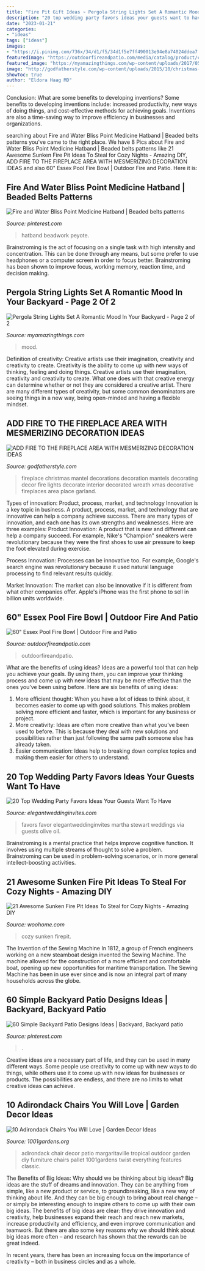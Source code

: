 ```yaml
---
title: "Fire Pit Gift Ideas ~ Pergola String Lights Set A Romantic Mood In Your Backyard"
description: "20 top wedding party favors ideas your guests want to have"
date: "2023-01-21"
categories:
- "ideas"
tags: ["ideas"]
images:
- "https://i.pinimg.com/736x/34/d1/f5/34d1f5e7ff490013e94e8a74024ddea7.jpg"
featuredImage: "https://outdoorfireandpatio.com/media/catalog/product/cache/1/image/1800x/040ec09b1e35df139433887a97daa66f/3/1/31_inch_essex_fire_and_water_bowl_-_white_22_3.jpg"
featured_image: "https://myamazingthings.com/wp-content/uploads/2017/05/pergola-lights.jpg"
image: "http://godfatherstyle.com/wp-content/uploads/2015/10/christmas-fireplace-decoration....jpg"
ShowToc: true
author: "Eldora Haag MD"
---
```



Conclusion: What are some benefits to developing inventions?
Some benefits to developing inventions include: increased productivity, new ways of doing things, and cost-effective methods for achieving goals. Inventions are also a time-saving way to improve efficiency in businesses and organizations.

	

		
searching about Fire and Water Bliss Point Medicine Hatband | Beaded belts patterns you've came to the right place. We have 8 Pics about Fire and Water Bliss Point Medicine Hatband | Beaded belts patterns like 21 Awesome Sunken Fire Pit Ideas To Steal for Cozy Nights - Amazing DIY, ADD FIRE TO THE FIREPLACE AREA WITH MESMERIZING DECORATION IDEAS and also 60&quot; Essex Pool Fire Bowl | Outdoor Fire and Patio. Here it is:
		
    
## Fire And Water Bliss Point Medicine Hatband | Beaded Belts Patterns

<img loading=lazy src="https://i.pinimg.com/736x/08/e2/87/08e28796ced87234924d13a867c06dee.jpg" onerror="this.onerror=null;this.src='https://tse2.mm.bing.net/th?id=OIP.u_iOtwB3JySlebmhRoDWdAHaJ3&amp;pid=15.1';" alt="Fire and Water Bliss Point Medicine Hatband | Beaded belts patterns">

_Source: pinterest.com_

>hatband beadwork peyote. 

	

Brainstroming is the act of focusing on a single task with high intensity and concentration. This can be done through any means, but some prefer to use headphones or a computer screen in order to focus better. Brainstroming has been shown to improve focus, working memory, reaction time, and decision making.

    
## Pergola String Lights Set A Romantic Mood In Your Backyard - Page 2 Of 2

<img loading=lazy src="https://myamazingthings.com/wp-content/uploads/2017/05/pergola-lights.jpg" onerror="this.onerror=null;this.src='https://tse3.mm.bing.net/th?id=OIP.vhPaB5-T6T5AULfFtlGCZgHaHa&amp;pid=15.1';" alt="Pergola String Lights Set A Romantic Mood In Your Backyard - Page 2 of 2">

_Source: myamazingthings.com_

>mood. 

	

Definition of creativity: Creative artists use their imagination, creativity and creativity to create.
Creativity is the ability to come up with new ways of thinking, feeling and doing things. Creative artists use their imagination, creativity and creativity to create. What one does with that creative energy can determine whether or not they are considered a creative artist. There are many different types of creativity, but some common denominators are seeing things in a new way, being open-minded and having a flexible mindset.

    
## ADD FIRE TO THE FIREPLACE AREA WITH MESMERIZING DECORATION IDEAS

<img loading=lazy src="http://godfatherstyle.com/wp-content/uploads/2015/10/christmas-fireplace-decoration....jpg" onerror="this.onerror=null;this.src='https://tse4.mm.bing.net/th?id=OIP.WzIdVvKmjutm6Ot1QG0rOAHaLH&amp;pid=15.1';" alt="ADD FIRE TO THE FIREPLACE AREA WITH MESMERIZING DECORATION IDEAS">

_Source: godfatherstyle.com_

>fireplace christmas mantel decorations decoration mantels decorating decor fire lights decorate interior decorated wreath xmas decorative fireplaces area place garland. 

	

Types of innovation: Product, process, market, and technology
Innovation is a key topic in business. A product, process, market, and technology that are innovative can help a company achieve success. There are many types of innovation, and each one has its own strengths and weaknesses. Here are three examples: 
Product Innovation: A product that is new and different can help a company succeed. For example, Nike's "Champion" sneakers were revolutionary because they were the first shoes to use air pressure to keep the foot elevated during exercise.

Process Innovation: Processes can be innovative too. For example, Google's search engine was revolutionary because it used natural language processing to find relevant results quickly.

Market Innovation: The market can also be innovative if it is different from what other companies offer. Apple's iPhone was the first phone to sell in billion units worldwide.

    
## 60&quot; Essex Pool Fire Bowl | Outdoor Fire And Patio

<img loading=lazy src="https://outdoorfireandpatio.com/media/catalog/product/cache/1/image/1800x/040ec09b1e35df139433887a97daa66f/3/1/31_inch_essex_fire_and_water_bowl_-_white_22_3.jpg" onerror="this.onerror=null;this.src='https://tse2.mm.bing.net/th?id=OIP.vD9OaHmRB0A81RlEXj-QBgHaJ4&amp;pid=15.1';" alt="60&quot; Essex Pool Fire Bowl | Outdoor Fire and Patio">

_Source: outdoorfireandpatio.com_

>outdoorfireandpatio. 

	

What are the benefits of using ideas?
Ideas are a powerful tool that can help you achieve your goals. By using them, you can improve your thinking process and come up with new ideas that may be more effective than the ones you’ve been using before. Here are six benefits of using ideas: 
1. More efficient thought: When you have a lot of ideas to think about, it becomes easier to come up with good solutions. This makes problem solving more efficient and faster, which is important for any business or project. 
2. More creativity: Ideas are often more creative than what you’ve been used to before. This is because they deal with new solutions and possibilities rather than just following the same path someone else has already taken. 
3. Easier communication: Ideas help to breaking down complex topics and making them easier for others to understand.

    
## 20 Top Wedding Party Favors Ideas Your Guests Want To Have

<img loading=lazy src="https://www.elegantweddinginvites.com/wedding-blog/wp-content/uploads/2020/05/olive-oil-wedding-favor-set-of-wedding-favor-olive-oil-favor-monogram-wedding-favor-olive-you-favors.jpg" onerror="this.onerror=null;this.src='https://tse1.mm.bing.net/th?id=OIP.-72bCPaFV4gxyZDXevc2ggHaLH&amp;pid=15.1';" alt="20 Top Wedding Party Favors Ideas Your Guests Want To Have">

_Source: elegantweddinginvites.com_

>favors favor elegantweddinginvites martha stewart weddings via guests olive oil. 

	

Brainstroming is a mental practice that helps improve cognitive function. It involves using multiple streams of thought to solve a problem. Brainstroming can be used in problem-solving scenarios, or in more general intellect-boosting activities.

    
## 21 Awesome Sunken Fire Pit Ideas To Steal For Cozy Nights - Amazing DIY

<img loading=lazy src="https://www.woohome.com/wp-content/uploads/2017/09/sunken-firepit-for-cozy-nights-13.jpg" onerror="this.onerror=null;this.src='https://tse1.mm.bing.net/th?id=OIP.fAZP44aBZ1ZLmzyTeOTrMAHaJ4&amp;pid=15.1';" alt="21 Awesome Sunken Fire Pit Ideas To Steal for Cozy Nights - Amazing DIY">

_Source: woohome.com_

>cozy sunken firepit. 

	

The Invention of the Sewing Machine
In 1812, a group of French engineers working on a new steamboat design invented the Sewing Machine. The machine allowed for the construction of a more efficient and comfortable boat, opening up new opportunities for maritime transportation. The Sewing Machine has been in use ever since and is now an integral part of many households across the globe.

    
## 60 Simple Backyard Patio Designs Ideas | Backyard, Backyard Patio

<img loading=lazy src="https://i.pinimg.com/736x/34/d1/f5/34d1f5e7ff490013e94e8a74024ddea7.jpg" onerror="this.onerror=null;this.src='https://tse1.mm.bing.net/th?id=OIP.B7BUcLCp-xaBQ4vI92-TxQHaL-&amp;pid=15.1';" alt="60 Simple Backyard Patio Designs Ideas | Backyard, Backyard patio">

_Source: pinterest.com_

>. 

	

Creative ideas are a necessary part of life, and they can be used in many different ways. Some people use creativity to come up with new ways to do things, while others use it to come up with new ideas for businesses or products. The possibilities are endless, and there are no limits to what creative ideas can achieve.

    
## 10 Adirondack Chairs You Will Love | Garden Decor Ideas

<img loading=lazy src="http://www.1001gardens.org/wp-content/uploads/2016/04/1001gardens.org-10-adirondack-chair-diy-decor-ideas1.jpg" onerror="this.onerror=null;this.src='https://tse3.mm.bing.net/th?id=OIP.qV_R8j_4uBI5c3TOcgYaTwHaNK&amp;pid=15.1';" alt="10 Adirondack Chairs You Will Love | Garden Decor Ideas">

_Source: 1001gardens.org_

>adirondack chair decor patio margaritaville tropical outdoor garden diy furniture chairs pallet 1001gardens twist everything features classic. 

	

The Benefits of Big Ideas: Why should we be thinking about big ideas?
Big ideas are the stuff of dreams and innovation. They can be anything from simple, like a new product or service, to groundbreaking, like a new way of thinking about life. And they can be big enough to bring about real change – or simply be interesting enough to inspire others to come up with their own big ideas.
The benefits of big ideas are clear: they drive innovation and creativity, help businesses expand their reach and reach new markets, increase productivity and efficiency, and even improve communication and teamwork. But there are also some key reasons why we should think about big ideas more often – and research has shown that the rewards can be great indeed.

In recent years, there has been an increasing focus on the importance of creativity – both in business circles and as a whole.

